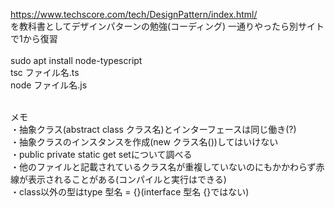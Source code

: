 https://www.techscore.com/tech/DesignPattern/index.html/<br>
を教科書としてデザインパターンの勉強(コーディング) 一通りやったら別サイトで1から復習<br><br>
sudo apt install node-typescript<br>
tsc ファイル名.ts<br>
node ファイル名.js<br><br>

メモ<br>
・抽象クラス(abstract class クラス名)とインターフェースは同じ働き(?)<br>
・抽象クラスのインスタンスを作成(new クラス名())してはいけない<br>
・public private static get setについて調べる<br>
・他のファイルと記載されているクラス名が重複していないのにもかかわらず赤線が表示されることがある(コンパイルと実行はできる)<br>
・class以外の型はtype 型名 = {}(interface 型名 {}ではない)
